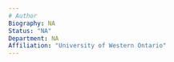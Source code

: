 ```yaml
---
# Author
Biography: NA
Status: "NA"
Department: NA
Affiliation: "University of Western Ontario"
---
```

